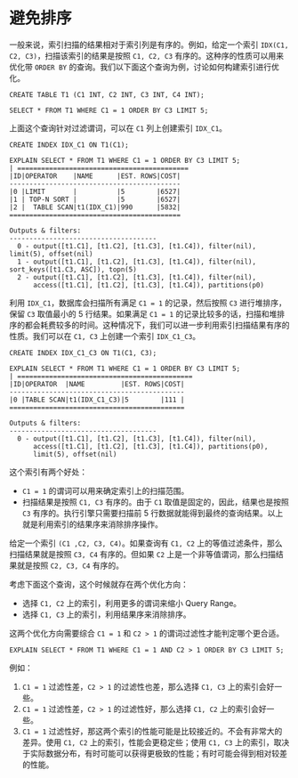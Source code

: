 # 避免排序

一般来说，索引扫描的结果相对于索引列是有序的。例如，给定一个索引 `IDX(C1, C2, C3)`，扫描该索引的结果是按照 `C1, C2, C3` 有序的。这种序的性质可以用来优化带 `ORDER BY` 的查询。我们以下面这个查询为例，讨论如何构建索引进行优化。

```
CREATE TABLE T1 (C1 INT, C2 INT, C3 INT, C4 INT);

SELECT * FROM T1 WHERE C1 = 1 ORDER BY C3 LIMIT 5;
```

上面这个查询针对过滤谓词，可以在 `C1` 列上创建索引 `IDX_C1`。

```
CREATE INDEX IDX_C1 ON T1(C1);

EXPLAIN SELECT * FROM T1 WHERE C1 = 1 ORDER BY C3 LIMIT 5;
| ===========================================
|ID|OPERATOR    |NAME      |EST. ROWS|COST|
-------------------------------------------
|0 |LIMIT       |          |5        |6527|
|1 | TOP-N SORT |          |5        |6527|
|2 |  TABLE SCAN|t1(IDX_C1)|990      |5832|
===========================================

Outputs & filters:
-------------------------------------
  0 - output([t1.C1], [t1.C2], [t1.C3], [t1.C4]), filter(nil), limit(5), offset(nil)
  1 - output([t1.C1], [t1.C2], [t1.C3], [t1.C4]), filter(nil), sort_keys([t1.C3, ASC]), topn(5)
  2 - output([t1.C1], [t1.C2], [t1.C3], [t1.C4]), filter(nil),
      access([t1.C1], [t1.C2], [t1.C3], [t1.C4]), partitions(p0)
```

利用 `IDX_C1`，数据库会扫描所有满足 `C1 = 1` 的记录，然后按照 `C3` 进行堆排序，保留 `C3` 取值最小的 5 行结果。如果满足 `C1 = 1` 的记录比较多的话，扫描和堆排序的都会耗费较多的时间。这种情况下，我们可以进一步利用索引扫描结果有序的性质。我们可以在 `C1, C3` 上创建一个索引 `IDX_C1_C3`。

```
CREATE INDEX IDX_C1_C3 ON T1(C1, C3);

EXPLAIN SELECT * FROM T1 WHERE C1 = 1 ORDER BY C3 LIMIT 5;
| ============================================
|ID|OPERATOR  |NAME         |EST. ROWS|COST|
--------------------------------------------
|0 |TABLE SCAN|t1(IDX_C1_C3)|5        |111 |
============================================

Outputs & filters:
-------------------------------------
  0 - output([t1.C1], [t1.C2], [t1.C3], [t1.C4]), filter(nil),
      access([t1.C1], [t1.C2], [t1.C3], [t1.C4]), partitions(p0),
      limit(5), offset(nil)
```

这个索引有两个好处：

* `C1 = 1` 的谓词可以用来确定索引上的扫描范围。
* 扫描结果是按照 `C1, C3` 有序的。由于 `C1` 取值是固定的，因此，结果也是按照 `C3` 有序的。执行引擎只需要扫描前 5 行数据就能得到最终的查询结果。以上就是利用索引的结果序来消除排序操作。

给定一个索引 `(C1 ,C2, C3, C4)`。如果查询有 `C1, C2` 上的等值过滤条件，那么扫描结果就是按照 `C3, C4` 有序的。但如果 `C2` 上是一个非等值谓词，那么扫描结果就是按照 `C2, C3, C4` 有序的。

考虑下面这个查询，这个时候就存在两个优化方向：

* 选择 `C1, C2` 上的索引，利用更多的谓词来缩小 Query Range。
* 选择 `C1, C3` 上的索引，利用结果序来消除排序。

这两个优化方向需要综合 `C1 = 1` 和 `C2 > 1` 的谓词过滤性才能判定哪个更合适。

```
EXPLAIN SELECT * FROM T1 WHERE C1 = 1 AND C2 > 1 ORDER BY C3 LIMIT 5;
```

例如：

1. `C1 = 1` 过滤性差，`C2 > 1` 的过滤性也差，那么选择 `C1, C3` 上的索引会好一些。
2. `C1 = 1` 过滤性差，`C2 > 1` 的过滤性好，那么选择 `C1, C2` 上的索引会好一些。
3. `C1 = 1` 过滤性好，那这两个索引的性能可能是比较接近的。不会有非常大的差异。使用 `C1, C2` 上的索引，性能会更稳定些；使用 `C1, C3` 上的索引，取决于实际数据分布，有时可能可以获得更极致的性能；有时可能会得到相对较差的性能。

